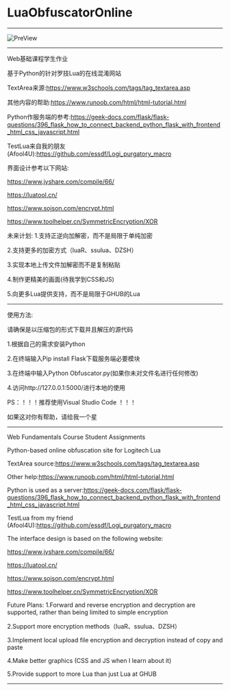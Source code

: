 # LuaObfuscatorOnline
------------------------------------------------------------------------------------------------------------------------------------------------------------------------------------------

![PreView](https://github.com/user-attachments/assets/b5405a17-4285-4035-b2b9-ea6b528c08d0)

------------------------------------------------------------------------------------------------------------------------------------------------------------------------------------------

Web基础课程学生作业

基于Python的针对罗技Lua的在线混淆网站

TextArea来源:https://www.w3schools.com/tags/tag_textarea.asp

其他内容的帮助:https://www.runoob.com/html/html-tutorial.html

Python作服务端的参考:https://geek-docs.com/flask/flask-questions/396_flask_how_to_connect_backend_python_flask_with_frontend_html_css_javascript.html

TestLua来自我的朋友(Afool4U):https://github.com/essdf/Logi_purgatory_macro 

界面设计参考以下网站:

https://www.jyshare.com/compile/66/

https://luatool.cn/

https://www.sojson.com/encrypt.html

https://www.toolhelper.cn/SymmetricEncryption/XOR

未来计划:
1.支持正逆向加解密，而不是局限于单纯加密

2.支持更多的加密方式（luaR、ssulua、DZSH）

3.实现本地上传文件加解密而不是复制粘贴

4.制作更精美的画面(待我学到CSS和JS)

5.向更多Lua提供支持，而不是局限于GHUB的Lua

------------------------------------------------------------------------------------------------------------------------------------------------------------------------------------------

使用方法:

请确保是以压缩包的形式下载并且解压的源代码

1.根据自己的需求安装Python

2.在终端输入Pip install Flask下载服务端必要模块

3.在终端中输入Python Obfuscator.py(如果你未对文件名进行任何修改)

4.访问http://127.0.0.1:5000/进行本地的使用

PS：！！！推荐使用Visual Studio Code ！！！

如果这对你有帮助，请给我一个星

------------------------------------------------------------------------------------------------------------------------------------------------------------------------------------------

Web Fundamentals Course Student Assignments

Python-based online obfuscation site for Logitech Lua

TextArea source:https://www.w3schools.com/tags/tag_textarea.asp

Other help:https://www.runoob.com/html/html-tutorial.html

Python is used as a server:https://geek-docs.com/flask/flask-questions/396_flask_how_to_connect_backend_python_flask_with_frontend_html_css_javascript.html

TestLua from my friend (Afool4U):https://github.com/essdf/Logi_purgatory_macro 

The interface design is based on the following website:

https://www.jyshare.com/compile/66/

https://luatool.cn/

https://www.sojson.com/encrypt.html

https://www.toolhelper.cn/SymmetricEncryption/XOR

Future Plans:
1.Forward and reverse encryption and decryption are supported, rather than being limited to simple encryption

2.Support more encryption methods（luaR、ssulua、DZSH）

3.Implement local upload file encryption and decryption instead of copy and paste

4.Make better graphics (CSS and JS when I learn about it)

5.Provide support to more Lua than just Lua at GHUB

------------------------------------------------------------------------------------------------------------------------------------------------------------------------------------------
